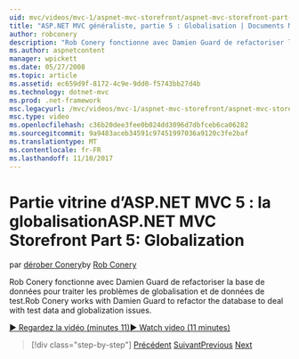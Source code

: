 ```yaml
---
uid: mvc/videos/mvc-1/aspnet-mvc-storefront/aspnet-mvc-storefront-part-5-globalization
title: "ASP.NET MVC généraliste, partie 5 : Globalisation | Documents Microsoft"
author: robconery
description: "Rob Conery fonctionne avec Damien Guard de refactoriser la base de données pour traiter les problèmes de globalisation et de données de test."
ms.author: aspnetcontent
manager: wpickett
ms.date: 05/27/2008
ms.topic: article
ms.assetid: ec659d9f-8172-4c9e-9dd0-f5743bb27d4b
ms.technology: dotnet-mvc
ms.prod: .net-framework
msc.legacyurl: /mvc/videos/mvc-1/aspnet-mvc-storefront/aspnet-mvc-storefront-part-5-globalization
msc.type: video
ms.openlocfilehash: c36b20dee3fee0b024dd3096d7dbfceb6ca06282
ms.sourcegitcommit: 9a9483aceb34591c97451997036a9120c3fe2baf
ms.translationtype: MT
ms.contentlocale: fr-FR
ms.lasthandoff: 11/10/2017
---
```

<a name="aspnet-mvc-storefront-part-5-globalization"></a><span data-ttu-id="d6aec-103">Partie vitrine d’ASP.NET MVC 5 : la globalisation</span><span class="sxs-lookup"><span data-stu-id="d6aec-103">ASP.NET MVC Storefront Part 5: Globalization</span></span>
====================
<span data-ttu-id="d6aec-104">par [dérober Conery](https://github.com/robconery)</span><span class="sxs-lookup"><span data-stu-id="d6aec-104">by [Rob Conery](https://github.com/robconery)</span></span>

<span data-ttu-id="d6aec-105">Rob Conery fonctionne avec Damien Guard de refactoriser la base de données pour traiter les problèmes de globalisation et de données de test.</span><span class="sxs-lookup"><span data-stu-id="d6aec-105">Rob Conery works with Damien Guard to refactor the database to deal with test data and globalization issues.</span></span>

[<span data-ttu-id="d6aec-106">&#9654; Regardez la vidéo (minutes 11)</span><span class="sxs-lookup"><span data-stu-id="d6aec-106">&#9654; Watch video (11 minutes)</span></span>](https://channel9.msdn.com/Blogs/ASP-NET-Site-Videos/aspnet-mvc-storefront-part-5-globalization)

>[!div class="step-by-step"]
<span data-ttu-id="d6aec-107">[Précédent](aspnet-mvc-storefront-part-4-linq-to-sql-spike.md)
[Suivant](aspnet-mvc-storefront-part-6-finishing-the-repository-and-initial-ui-work.md)</span><span class="sxs-lookup"><span data-stu-id="d6aec-107">[Previous](aspnet-mvc-storefront-part-4-linq-to-sql-spike.md)
[Next](aspnet-mvc-storefront-part-6-finishing-the-repository-and-initial-ui-work.md)</span></span>
